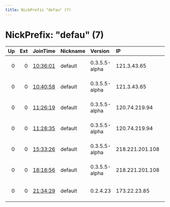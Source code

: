 ```yaml
---
title: NickPrefix "defau" (7)
---
```


# NickPrefix: "defau" (7)

|   Up |   Ext | JoinTime                                                                                            | Nickname   | Version       | IP              | AS                               | CC   |   ORp |   Dirp | OS      | Contact   |   eFamMembers |
|-----:|------:|:----------------------------------------------------------------------------------------------------|:-----------|:--------------|:----------------|:---------------------------------|:-----|------:|-------:|:--------|:----------|--------------:|
|    0 |     0 | [10:36:01](https://metrics.torproject.org/rs.html#details/1E112B5BC2A00608FF674BB6A7A0FED974FE991D) | default    | 0.3.5.5-alpha | 121.3.43.65     | So-net Entertainment Corporation | jp   | 38704 |      0 | Windows | None      |             1 |
|    0 |     0 | [10:40:58](https://metrics.torproject.org/rs.html#details/88DAD45D38B8F8C9F891F6DF27B959BFABAD59BD) | default    | 0.3.5.5-alpha | 121.3.43.65     | So-net Entertainment Corporation | jp   | 38704 |      0 | Windows | None      |             1 |
|    0 |     0 | [11:26:19](https://metrics.torproject.org/rs.html#details/440198DDE3AB7FF60B91D3C84CBE30FF88E5546D) | default    | 0.3.5.5-alpha | 120.74.219.94   | So-net Entertainment Corporation | jp   | 16893 |      0 | Windows | None      |             1 |
|    0 |     0 | [11:28:35](https://metrics.torproject.org/rs.html#details/87B39FD380A637CA0149E39EC30F9BC77BE95C77) | default    | 0.3.5.5-alpha | 120.74.219.94   | So-net Entertainment Corporation | jp   | 16893 |      0 | Windows | None      |             1 |
|    0 |     0 | [15:33:26](https://metrics.torproject.org/rs.html#details/A0465A8A5D6B36186B802091B779E3AD4D6FD35E) | default    | 0.3.5.5-alpha | 218.221.201.108 | So-net Entertainment Corporation | jp   | 50936 |      0 | Windows | None      |             1 |
|    0 |     0 | [18:18:56](https://metrics.torproject.org/rs.html#details/F2C6BCCFF157D083814D81A872C42FB73D4AF989) | default    | 0.3.5.5-alpha | 218.221.201.108 | So-net Entertainment Corporation | jp   | 50936 |      0 | Windows | None      |             1 |
|    0 |     0 | [21:34:29](https://metrics.torproject.org/rs.html#details/D0118E3510093627590F4250EFF2BF7249D101F2) | default    | 0.2.4.23      | 173.22.23.85    | Mediacom Communications Corp     | us   |   443 |   9030 | Windows | None      |             1 |
